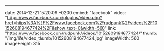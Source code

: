 ---
date: 2014-12-21 15:20:09 +0200
embed: "facebook"
video: "https://www.facebook.com/plugins/video.php?href=https%3A%2F%2Fwww.facebook.com%2Frudpunk%2Fvideos%2F10152608194677424%2F&show_text=0&width=560"
link: "https://www.facebook.com/rudpunk/videos/10152608194677424/"
thumb: "/img/life/video_thumb/10152608194677424.jpg"
imageWidth: 560
imageHeight: 315
